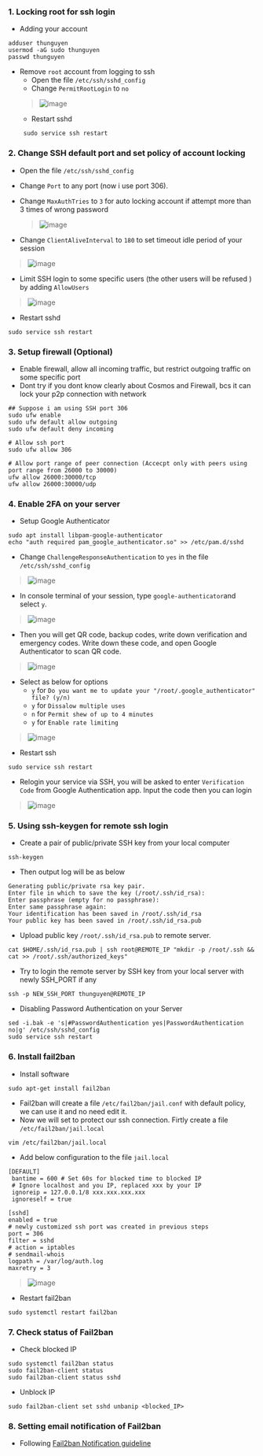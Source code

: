 ### 1. Locking root for ssh login
- Adding your account
```
adduser thunguyen
usermod -aG sudo thunguyen
passwd thunguyen
```
- Remove `root` account from logging to ssh
  * Open the file `/etc/ssh/sshd_config`
  * Change `PermitRootLogin` to `no`   
  > ![image](https://user-images.githubusercontent.com/109058869/194592980-1d8649f7-f736-46e3-bc85-ba8a5113e13a.png)
  * Restart sshd
  ```
   sudo service ssh restart
  ```

### 2. Change SSH default port and set policy of account locking
- Open the file `/etc/ssh/sshd_config`
- Change `Port` to any port (now i use port 306).
- Change `MaxAuthTries` to `3` for auto locking account if attempt more than 3 times of wrong password
  > ![image](https://user-images.githubusercontent.com/109058869/194594775-71f9a08f-295c-4064-b7aa-d22b944f910c.png)

- Change `ClientAliveInterval` to `180` to set timeout idle period of your session
 > ![image](https://user-images.githubusercontent.com/109058869/194679736-b2ccf734-1e0f-4a68-86ee-82fffa7156d8.png)

- Limit SSH login to some specific users (the other users will be refused ) by adding `AllowUsers` 
> ![image](https://user-images.githubusercontent.com/109058869/194680169-172f81b3-bda2-4428-8aae-f6be98462352.png)

- Restart sshd
```
sudo service ssh restart
```

### 3. Setup firewall (Optional)
- Enable firewall, allow all incoming traffic, but restrict outgoing traffic on some specific port 
- Dont try if you dont know clearly about Cosmos and Firewall, bcs it can lock your p2p connection with network
```
## Suppose i am using SSH port 306
sudo ufw enable
sudo ufw default allow outgoing
sudo ufw default deny incoming

# Allow ssh port
sudo ufw allow 306 

# Allow port range of peer connection (Accecpt only with peers using port range from 26000 to 30000)
ufw allow 26000:30000/tcp
ufw allow 26000:30000/udp
```

### 4. Enable 2FA on your server
- Setup Google Authenticator
```
sudo apt install libpam-google-authenticator
echo "auth required pam_google_authenticator.so" >> /etc/pam.d/sshd
```
- Change `ChallengeResponseAuthentication` to `yes` in the file `/etc/ssh/sshd_config`
> ![image](https://user-images.githubusercontent.com/109058869/194681107-373908a5-4aa4-4d53-b2c5-74ded9e0b313.png)

- In console terminal of your session, type `google-authenticator`and select `y`. 
> ![image](https://user-images.githubusercontent.com/109058869/194681381-0b51209a-02ad-4214-b7d7-7a4bcce467ed.png)

- Then you will get QR code, backup codes, write down verification and emergency codes. Write down these code, and open Google Authenticator to scan QR code. 
> ![image](https://user-images.githubusercontent.com/109058869/194681455-f769ca40-02ea-4757-bb19-4fb3b6281d71.png)

- Select as below for options
  * `y` for `Do you want me to update your "/root/.google_authenticator" file? (y/n)`
  * `y` for `Dissalow multiple uses`
  * `n` for `Permit shew of up to 4 minutes`
  * `y` for `Enable rate limiting`
> ![image](https://user-images.githubusercontent.com/109058869/194681571-ba8d116b-5069-444d-ab42-cbfef52593a2.png)

- Restart ssh
```
sudo service ssh restart
```
- Relogin your service via SSH, you will be asked to enter `Verification Code` from Google Authentication app. Input the code then you can login
> ![image](https://user-images.githubusercontent.com/109058869/194681703-05d4409f-3a6d-445d-9125-dcc23bc1432c.png)

### 5. Using ssh-keygen for remote ssh login
- Create a pair of public/private SSH key from your local computer
```
ssh-keygen
```
- Then output log will be as below
```
Generating public/private rsa key pair.
Enter file in which to save the key (/root/.ssh/id_rsa):
Enter passphrase (empty for no passphrase):
Enter same passphrase again:
Your identification has been saved in /root/.ssh/id_rsa
Your public key has been saved in /root/.ssh/id_rsa.pub
```
- Upload public key `/root/.ssh/id_rsa.pub` to remote server.
```
cat $HOME/.ssh/id_rsa.pub | ssh root@REMOTE_IP "mkdir -p /root/.ssh && cat >> /root/.ssh/authorized_keys"
```
- Try to login the remote server by SSH key from your local server with newly SSH_PORT if any
```
ssh -p NEW_SSH_PORT thunguyen@REMOTE_IP
```
- Disabling Password Authentication on your Server
```
sed -i.bak -e 's|#PasswordAuthentication yes|PasswordAuthentication no|g' /etc/ssh/sshd_config
sudo service ssh restart
```

### 6. Install fail2ban 
- Install software
```
sudo apt-get install fail2ban
```
- Fail2ban will create a file `/etc/fail2ban/jail.conf` with default policy, we can use it and no need edit it.
- Now we will set to protect our ssh connection. Firtly create a file `/etc/fail2ban/jail.local`
```
vim /etc/fail2ban/jail.local
```
- Add below configuration to the file `jail.local`
```
[DEFAULT]
 bantime = 600 # Set 60s for blocked time to blocked IP 
 # Ignore localhost and you IP, replaced xxx by your IP
 ignoreip = 127.0.0.1/8 xxx.xxx.xxx.xxx 
 ignoreself = true

[sshd]
enabled = true
# newly customized ssh port was created in previous steps
port = 306
filter = sshd
# action = iptables
# sendmail-whois
logpath = /var/log/auth.log
maxretry = 3
```
> ![image](https://user-images.githubusercontent.com/109058869/194683689-5000a346-daaa-451a-8e3d-fccf461bce8d.png)

- Restart fail2ban
```
sudo systemctl restart fail2ban
```

### 7. Check status of Fail2ban
- Check blocked IP
```
sudo systemctl fail2ban status
sudo fail2ban-client status
sudo fail2ban-client status sshd
```
- Unblock IP
```
sudo fail2ban-client set sshd unbanip <blocked_IP>
```
### 8. Setting email notification of Fail2ban
- Following [Fail2ban Notification guideline](https://github.com/thunguyen0306/sei-testnet/blob/main/sei-incentivized-testnet/Validator_Security/Email_Notification.md)
